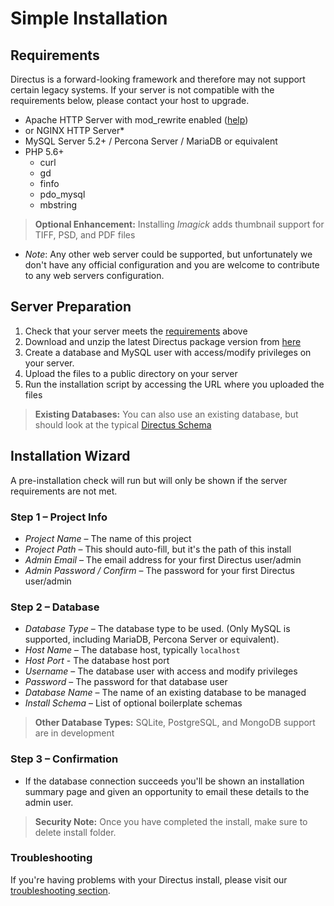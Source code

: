 # Simple Installation

## Requirements
Directus is a forward-looking framework and therefore may not support certain legacy systems. If your server is not compatible with the requirements below, please contact your host to upgrade.


* Apache HTTP Server with mod_rewrite enabled ([help](/developer-guide/faq.md))
* or NGINX HTTP Server*
* MySQL Server 5.2+ / Percona Server / MariaDB or equivalent
* PHP 5.6+
  * curl
  * gd
  * finfo
  * pdo_mysql
  * mbstring

> **Optional Enhancement:** Installing *Imagick* adds thumbnail support for TIFF, PSD, and PDF files

* _*Note*_: Any other web server could be supported, but unfortunately we don't have any official configuration and you are welcome to contribute to any web servers configuration.

## Server Preparation
1. Check that your server meets the [requirements](/administrator-guide/installation.md#requirements) above
2. Download and unzip the latest Directus package version from [here](https://github.com/directus/directus/releases/download/6.4.0/directus-build-6.4.0-20170710010648.tar.gz)
3. Create a database and MySQL user with access/modify privileges on your server.
4. Upload the files to a public directory on your server
5. Run the installation script by accessing the URL where you uploaded the files

> **Existing Databases:** You can also use an existing database, but should look at the typical [Directus Schema](/developer-guide/directus-tables.md)

## Installation Wizard
A pre-installation check will run but will only be shown if the server requirements are not met.

### Step 1 – Project Info
* _Project Name_ – The name of this project
* _Project Path_ – This should auto-fill, but it's the path of this install
* _Admin Email_ – The email address for your first Directus user/admin
* _Admin Password / Confirm_ – The password for your first Directus user/admin

### Step 2 – Database
* _Database Type_ – The database type to be used. (Only MySQL is supported, including MariaDB, Percona Server or equivalent).
* _Host Name_ – The database host, typically `localhost`
* _Host Port_ - The database host port
* _Username_ – The database user with access and modify privileges
* _Password_ – The password for that database user
* _Database Name_ – The name of an existing database to be managed
* _Install Schema_ – List of optional boilerplate schemas

> **Other Database Types:** SQLite, PostgreSQL, and MongoDB support are in development

### Step 3 – Confirmation
* If the database connection succeeds you'll be shown an installation summary page and given an opportunity to email these details to the admin user.

> **Security Note:** Once you have completed the install, make sure to delete install folder.

### Troubleshooting
If you're having problems with your Directus install, please visit our [troubleshooting section](/developer-guide/faq.md).
